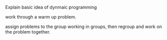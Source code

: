 Explain basic idea of dynmaic programming

work through a warm up problem. 

assign problems to the group working in groups, then regroup and work on the problem
together. 

